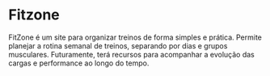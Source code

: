 # Fitzone
FitZone é um site para organizar treinos de forma simples e prática. Permite planejar a rotina semanal de treinos, separando por dias e grupos musculares. Futuramente, terá recursos para acompanhar a evolução das cargas e performance ao longo do tempo.
